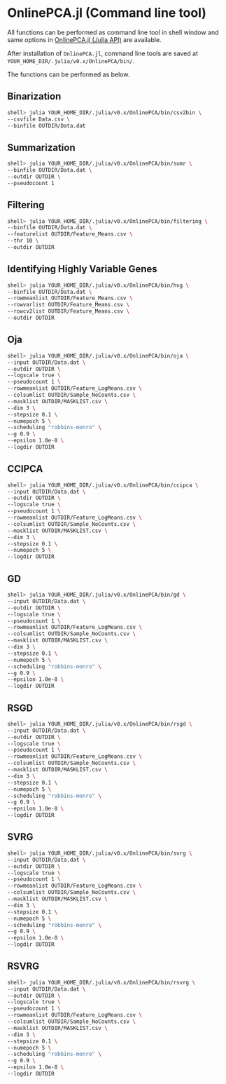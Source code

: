 # OnlinePCA.jl (Command line tool)

All functions can be performed as command line tool in shell window and same options in [OnlinePCA.jl (Julia API)](@ref) are available.

After installation of `OnlinePCA.jl`, command line tools are saved at `YOUR_HOME_DIR/.julia/v0.x/OnlinePCA/bin/`.

The functions can be performed as below.

## Binarization
```bash
shell> julia YOUR_HOME_DIR/.julia/v0.x/OnlinePCA/bin/csv2bin \
--csvfile Data.csv \
--binfile OUTDIR/Data.dat
```

## Summarization
```bash
shell> julia YOUR_HOME_DIR/.julia/v0.x/OnlinePCA/bin/sumr \
--binfile OUTDIR/Data.dat \
--outdir OUTDIR \
--pseudocount 1
```

## Filtering
```bash
shell> julia YOUR_HOME_DIR/.julia/v0.x/OnlinePCA/bin/filtering \
--binfile OUTDIR/Data.dat \
--featurelist OUTDIR/Feature_Means.csv \
--thr 10 \
--outdir OUTDIR
```

## Identifying Highly Variable Genes
```bash
shell> julia YOUR_HOME_DIR/.julia/v0.x/OnlinePCA/bin/hvg \
--binfile OUTDIR/Data.dat \
--rowmeanlist OUTDIR/Feature_Means.csv \
--rowvarlist OUTDIR/Feature_Means.csv \
--rowcv2list OUTDIR/Feature_Means.csv \
--outdir OUTDIR
```

## Oja
```bash
shell> julia YOUR_HOME_DIR/.julia/v0.x/OnlinePCA/bin/oja \
--input OUTDIR/Data.dat \
--outdir OUTDIR \
--logscale true \
--pseudocount 1 \
--rowmeanlist OUTDIR/Feature_LogMeans.csv \
--colsumlist OUTDIR/Sample_NoCounts.csv \
--masklist OUTDIR/MASKLIST.csv \
--dim 3 \
--stepsize 0.1 \
--numepoch 5 \
--scheduling "robbins-monro" \
--g 0.9 \
--epsilon 1.0e-8 \
--logdir OUTDIR
```

## CCIPCA
```bash
shell> julia YOUR_HOME_DIR/.julia/v0.x/OnlinePCA/bin/ccipca \
--input OUTDIR/Data.dat \
--outdir OUTDIR \
--logscale true \
--pseudocount 1 \
--rowmeanlist OUTDIR/Feature_LogMeans.csv \
--colsumlist OUTDIR/Sample_NoCounts.csv \
--masklist OUTDIR/MASKLIST.csv \
--dim 3 \
--stepsize 0.1 \
--numepoch 5 \
--logdir OUTDIR
```

## GD
```bash
shell> julia YOUR_HOME_DIR/.julia/v0.x/OnlinePCA/bin/gd \
--input OUTDIR/Data.dat \
--outdir OUTDIR \
--logscale true \
--pseudocount 1 \
--rowmeanlist OUTDIR/Feature_LogMeans.csv \
--colsumlist OUTDIR/Sample_NoCounts.csv \
--masklist OUTDIR/MASKLIST.csv \
--dim 3 \
--stepsize 0.1 \
--numepoch 5 \
--scheduling "robbins-monro" \
--g 0.9 \
--epsilon 1.0e-8 \
--logdir OUTDIR
```

## RSGD
```bash
shell> julia YOUR_HOME_DIR/.julia/v0.x/OnlinePCA/bin/rsgd \
--input OUTDIR/Data.dat \
--outdir OUTDIR \
--logscale true \
--pseudocount 1 \
--rowmeanlist OUTDIR/Feature_LogMeans.csv \
--colsumlist OUTDIR/Sample_NoCounts.csv \
--masklist OUTDIR/MASKLIST.csv \
--dim 3 \
--stepsize 0.1 \
--numepoch 5 \
--scheduling "robbins-monro" \
--g 0.9 \
--epsilon 1.0e-8 \
--logdir OUTDIR
```

## SVRG
```bash
shell> julia YOUR_HOME_DIR/.julia/v0.x/OnlinePCA/bin/svrg \
--input OUTDIR/Data.dat \
--outdir OUTDIR \
--logscale true \
--pseudocount 1 \
--rowmeanlist OUTDIR/Feature_LogMeans.csv \
--colsumlist OUTDIR/Sample_NoCounts.csv \
--masklist OUTDIR/MASKLIST.csv \
--dim 3 \
--stepsize 0.1 \
--numepoch 5 \
--scheduling "robbins-monro" \
--g 0.9 \
--epsilon 1.0e-8 \
--logdir OUTDIR
```

## RSVRG
```bash
shell> julia YOUR_HOME_DIR/.julia/v0.x/OnlinePCA/bin/rsvrg \
--input OUTDIR/Data.dat \
--outdir OUTDIR \
--logscale true \
--pseudocount 1 \
--rowmeanlist OUTDIR/Feature_LogMeans.csv \
--colsumlist OUTDIR/Sample_NoCounts.csv \
--masklist OUTDIR/MASKLIST.csv \
--dim 3 \
--stepsize 0.1 \
--numepoch 5 \
--scheduling "robbins-monro" \
--g 0.9 \
--epsilon 1.0e-8 \
--logdir OUTDIR
```
